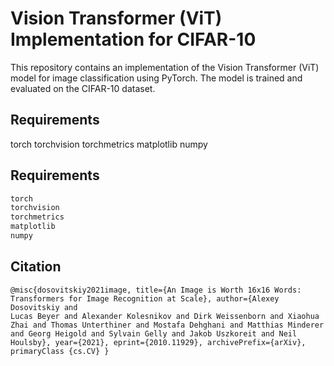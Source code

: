 # Vision Transformer (ViT) Implementation for CIFAR-10
 This repository contains an implementation of the Vision Transformer (ViT) model for image classification using PyTorch. The model is trained and evaluated on the CIFAR-10 dataset.

## Requirements
torch
torchvision
torchmetrics
matplotlib
numpy

## Requirements

```bash
torch
torchvision
torchmetrics
matplotlib
numpy
```
 
## Citation
```
@misc{dosovitskiy2021image, title={An Image is Worth 16x16 Words: Transformers for Image Recognition at Scale}, author={Alexey Dosovitskiy and
Lucas Beyer and Alexander Kolesnikov and Dirk Weissenborn and Xiaohua Zhai and Thomas Unterthiner and Mostafa Dehghani and Matthias Minderer
and Georg Heigold and Sylvain Gelly and Jakob Uszkoreit and Neil Houlsby}, year={2021}, eprint={2010.11929}, archivePrefix={arXiv},
primaryClass {cs.CV} }
```
